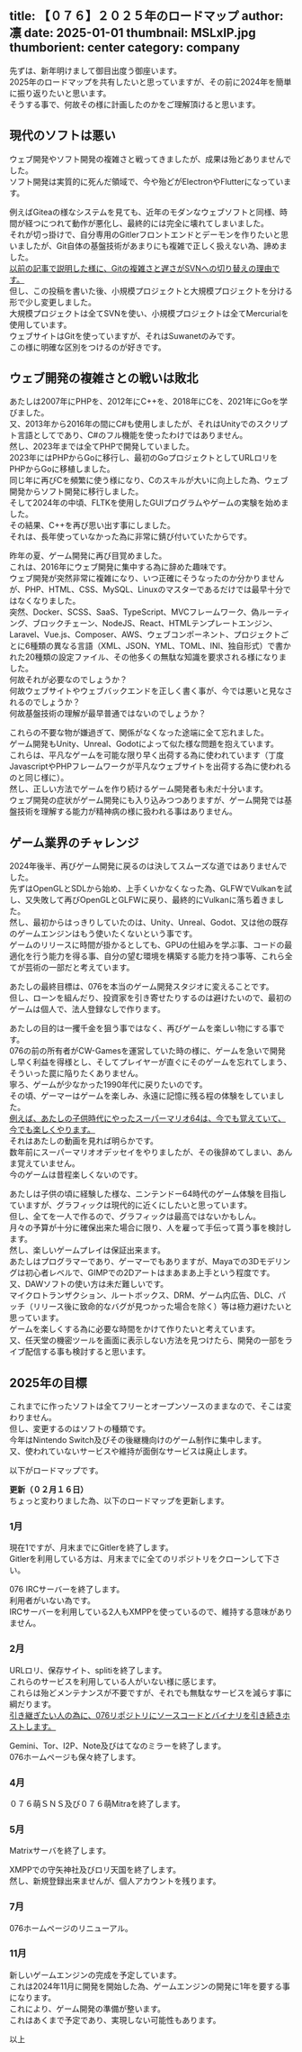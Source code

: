 title: 【０７６】２０２５年のロードマップ
author: 凛
date: 2025-01-01
thumbnail: MSLxIP.jpg
thumborient: center
category: company
----
先ずは、新年明けまして御目出度う御座います。\
2025年のロードマップを共有したいと思っていますが、その前に2024年を簡単に振り返りたいと思います。\
そうする事で、何故その様に計画したのかをご理解頂けると思います。

## 現代のソフトは悪い
ウェブ開発やソフト開発の複雑さと戦ってきましたが、成果は殆どありませんでした。\
ソフト開発は実質的に死んだ領域で、今や殆どがElectronやFlutterになっています。

例えばGiteaの様なシステムを見ても、近年のモダンなウェブソフトと同様、時間が経つにつれて動作が悪化し、最終的には完全に壊れてしまいました。\
それが切っ掛けで、自分専用のGitlerフロントエンドとデーモンを作りたいと思いましたが、Git自体の基盤技術があまりにも複雑で正しく扱えない為、諦めました。\
[以前の記事で説明した様に、Gitの複雑さと遅さがSVNへの切り替えの理由です。](/blog/git-svn-hg.xhtml)\
但し、この投稿を書いた後、小規模プロジェクトと大規模プロジェクトを分ける形で少し変更しました。\
大規模プロジェクトは全てSVNを使い、小規模プロジェクトは全てMercurialを使用しています。\
ウェブサイトはGitを使っていますが、それはSuwanetのみです。\
この様に明確な区別をつけるのが好きです。

## ウェブ開発の複雑さとの戦いは敗北
あたしは2007年にPHPを、2012年にC++を、2018年にCを、2021年にGoを学びました。\
又、2013年から2016年の間にC#も使用しましたが、それはUnityでのスクリプト言語としてであり、C#のフル機能を使ったわけではありません。\
然し、2023年までは全てPHPで開発していました。\
2023年にはPHPからGoに移行し、最初のGoプロジェクトとしてURLロリをPHPからGoに移植しました。\
同じ年に再びCを頻繁に使う様になり、Cのスキルが大いに向上した為、ウェブ開発からソフト開発に移行しました。\
そして2024年の中頃、FLTKを使用したGUIプログラムやゲームの実験を始めました。\
その結果、C++を再び思い出す事にしました。\
それは、長年使っていなかった為に非常に錆び付いていたからです。

昨年の夏、ゲーム開発に再び目覚めました。\
これは、2016年にウェブ開発に集中する為に辞めた趣味です。\
ウェブ開発が突然非常に複雑になり、いつ正確にそうなったのか分かりませんが、PHP、HTML、CSS、MySQL、Linuxのマスターであるだけでは最早十分ではなくなりました。\
突然、Docker、SCSS、SaaS、TypeScript、MVCフレームワーク、偽ルーティング、ブロックチェーン、NodeJS、React、HTMLテンプレートエンジン、Laravel、Vue.js、Composer、AWS、ウェブコンポーネント、プロジェクトごとに6種類の異なる言語（XML、JSON、YML、TOML、INI、独自形式）で書かれた20種類の設定ファイル、その他多くの無駄な知識を要求される様になりました。\
何故それが必要なのでしょうか？\
何故ウェブサイトやウェブバックエンドを正しく書く事が、今では悪いと見なされるのでしょうか？\
何故基盤技術の理解が最早普通ではないのでしょうか？

これらの不要な物が嫌過ぎて、関係がなくなった途端に全て忘れました。\
ゲーム開発もUnity、Unreal、Godotによって似た様な問題を抱えています。\
これらは、平凡なゲームを可能な限り早く出荷する為に使われています（丁度JavascriptやPHPフレームワークが平凡なウェブサイトを出荷する為に使われるのと同じ様に）。\
然し、正しい方法でゲームを作り続けるゲーム開発者も未だ十分います。\
ウェブ開発の症状がゲーム開発にも入り込みつつありますが、ゲーム開発では基盤技術を理解する能力が精神病の様に扱われる事はありません。

## ゲーム業界のチャレンジ
2024年後半、再びゲーム開発に戻るのは決してスムーズな道ではありませんでした。\
先ずはOpenGLとSDLから始め、上手くいかなくなった為、GLFWでVulkanを試し、又失敗して再びOpenGLとGLFWに戻り、最終的にVulkanに落ち着きました。\
然し、最初からはっきりしていたのは、Unity、Unreal、Godot、又は他の既存のゲームエンジンはもう使いたくないという事です。\
ゲームのリリースに時間が掛かるとしても、GPUの仕組みを学ぶ事、コードの最適化を行う能力を得る事、自分の望む環境を構築する能力を持つ事等、これら全てが芸術の一部だと考えています。

あたしの最終目標は、076を本当のゲーム開発スタジオに変えることです。\
但し、ローンを組んだり、投資家を引き寄せたりするのは避けたいので、最初のゲームは個人で、法人登録なしで作ります。

あたしの目的は一攫千金を狙う事ではなく、再びゲームを楽しい物にする事です。\
076の前の所有者がCW-Gamesを運営していた時の様に、ゲームを急いで開発し早く利益を得様とし、そしてプレイヤーが直ぐにそのゲームを忘れてしまう、そういった罠に陥りたくありません。\
寧ろ、ゲームが少なかった1990年代に戻りたいのです。\
その頃、ゲーマーはゲームを楽しみ、永遠に記憶に残る程の体験をしていました。\
[例えば、あたしの子供時代にやったスーパーマリオ64は、今でも覚えていて、今でも楽しくやります。](https://video.076.moe/c/technicalsuwako/videos)\
それはあたしの動画を見れば明らかです。\
数年前にスーパーマリオオデッセイをやりましたが、その後辞めてしまい、あんま覚えていません。\
今のゲームは昔程楽しくないのです。

あたしは子供の頃に経験した様な、ニンテンドー64時代のゲーム体験を目指していますが、グラフィックは現代的に近くにしたいと思っています。\
但し、全てを一人で作るので、グラフィックは最高ではないかもしん。\
月々の予算が十分に確保出来た場合に限り、人を雇って手伝って貰う事を検討します。\
然し、楽しいゲームプレイは保証出来ます。\
あたしはプログラマーであり、ゲーマーでもありますが、Mayaでの3Dモデリングは初心者レベルで、GIMPでの2Dアートはまあまあ上手という程度です。\
又、DAWソフトの使い方は未だ難しいです。\
マイクロトランザクション、ルートボックス、DRM、ゲーム内広告、DLC、パッチ（リリース後に致命的なバグが見つかった場合を除く）等は極力避けたいと思っています。\
ゲームを楽しくする為に必要な時間をかけて作りたいと考えています。\
又、任天堂の機密ツールを画面に表示しない方法を見つけたら、開発の一部をライブ配信する事も検討すると思います。

## 2025年の目標
これまでに作ったソフトは全てフリーとオープンソースのままなので、そこは変わりません。\
但し、変更するのはソフトの種類です。\
今年はNintendo Switch及びその後継機向けのゲーム制作に集中します。\
又、使われていないサービスや維持が面倒なサービスは廃止します。

以下がロードマップです。

**更新（０２月１６日）**\
ちょっと変わりました為、以下のロードマップを更新します。

### 1月
現在1ですが、月末までにGitlerを終了します。\
Gitlerを利用している方は、月末までに全てのリポジトリをクローンして下さい。

076 IRCサーバーを終了します。\
利用者がいない為です。\
IRCサーバーを利用している2人もXMPPを使っているので、維持する意味がありません。

### 2月
URLロリ、保存サイト、splitiを終了します。\
これらのサービスを利用している人がいない様に感じます。\
これらは殆どメンテナンスが不要ですが、それでも無駄なサービスを減らす事に綱だります。\
[引き継ぎたい人の為に、076リポジトリにソースコードとバイナリを引き続きホストします。](https://076.moe/repo/src)

Gemini、Tor、I2P、Note及びはてなのミラーを終了します。\
076ホームページも保々終了します。

### 4月
０７６萌ＳＮＳ及び０７６萌Mitraを終了します。

### 5月
Matrixサーバを終了します。

XMPPでの守矢神社及びロリ天国を終了します。\
然し、新規登録出来ませんが、個人アカウントを残ります。

### 7月
076ホームページのリニューアル。

### 11月
新しいゲームエンジンの完成を予定しています。\
これは2024年11月に開発を開始した為、ゲームエンジンの開発に1年を要する事になります。\
これにより、ゲーム開発の準備が整います。\
これはあくまで予定であり、実現しない可能性もあります。

以上

